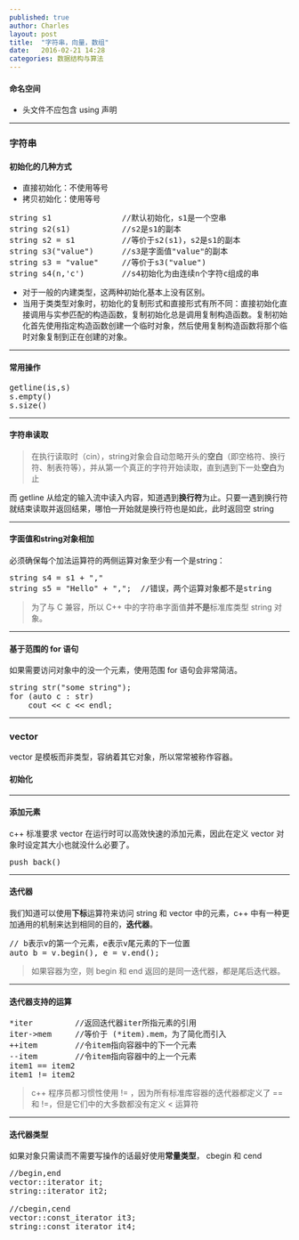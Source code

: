 ```yaml
---
published: true
author: Charles
layout: post
title:  "字符串，向量，数组"
date:   2016-02-21 14:28
categories: 数据结构与算法
---
```


#### 命名空间
- 头文件不应包含 using 声明


----------


### 字符串

#### 初始化的几种方式
- 直接初始化：不使用等号
- 拷贝初始化：使用等号

<pre class="prettyprint linenums">
string s1               //默认初始化，s1是一个空串
string s2(s1)           //s2是s1的副本
string s2 = s1          //等价于s2(s1)，s2是s1的副本
string s3("value")      //s3是字面值"value"的副本
string s3 = "value"     //等价于s3("value")
string s4(n,'c')        //s4初始化为由连续n个字符c组成的串
</pre>

- 对于一般的内建类型，这两种初始化基本上没有区别。 
- 当用于类类型对象时，初始化的复制形式和直接形式有所不同：直接初始化直接调用与实参匹配的构造函数，复制初始化总是调用复制构造函数。复制初始化首先使用指定构造函数创建一个临时对象，然后使用复制构造函数将那个临时对象复制到正在创建的对象。 


----------


#### 常用操作

<pre class="prettyprint linenums">
getline(is,s)
s.empty()
s.size()
</pre>


----------


#### 字符串读取
> 在执行读取时（cin），string对象会自动忽略开头的**空白**（即空格符、换行符、制表符等），并从第一个真正的字符开始读取，直到遇到下一处**空白**为止

而 getline 从给定的输入流中读入内容，知道遇到**换行符**为止。只要一遇到换行符就结束读取并返回结果，哪怕一开始就是换行符也是如此，此时返回空 string


----------


#### 字面值和string对象相加
必须确保每个加法运算符的两侧运算对象至少有一个是string：

<pre class="prettyprint linenums">
string s4 = s1 + ","
string s5 = "Hello" + ",";  //错误，两个运算对象都不是string
</pre>

> 为了与 C 兼容，所以 C++ 中的字符串字面值**并不是**标准库类型 string 对象。


----------


#### 基于范围的 for 语句

如果需要访问对象中的没一个元素，使用范围 for 语句会非常简洁。

<pre class="prettyprint linenums">
string str("some string");
for (auto c : str)
    cout << c << endl;
</pre>


----------


### vector

vector 是模板而非类型，容纳着其它对象，所以常常被称作容器。

#### 初始化


----------


#### 添加元素

c++ 标准要求 vector 在运行时可以高效快速的添加元素，因此在定义 vector 对象时设定其大小也就没什么必要了。

<pre class="prettyprint linenums">
push_back()
</pre>


----------


#### 迭代器
我们知道可以使用**下标**运算符来访问 string 和 vector 中的元素，c++ 中有一种更加通用的机制来达到相同的目的，**迭代器**。

<pre class="prettyprint linenums">
// b表示v的第一个元素，e表示v尾元素的下一位置
auto b = v.begin(), e = v.end(); 
</pre>

> 如果容器为空，则 begin 和 end 返回的是同一迭代器，都是尾后迭代器。


----------


#### 迭代器支持的运算

<pre class="prettyprint linenums">
*iter         //返回迭代器iter所指元素的引用
iter->mem     //等价于 (*item).mem，为了简化而引入
++item        //令item指向容器中的下一个元素
--item        //令item指向容器中的上一个元素
item1 == item2
item1 != item2
</pre>

> c++ 程序员都习惯性使用 != ，因为所有标准库容器的迭代器都定义了 == 和 !=，但是它们中的大多数都没有定义 < 运算符


----------


#### 迭代器类型
如果对象只需读而不需要写操作的话最好使用**常量类型**， cbegin 和 cend

<pre class="prettyprint linenums">
//begin,end
vector<int>::iterator it;
string::iterator it2;

//cbegin,cend
vector<int>::const_iterator it3;
string::const_iterator it4;
</pre>